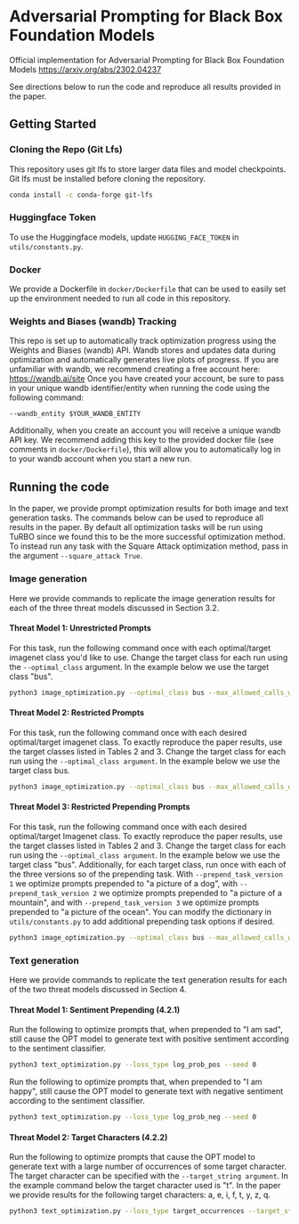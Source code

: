 # Adversarial Prompting for Black Box Foundation Models
Official implementation for Adversarial Prompting for Black Box Foundation Models
https://arxiv.org/abs/2302.04237

See directions below to run the code and reproduce all results provided in the paper. 

## Getting Started

### Cloning the Repo (Git Lfs)
This repository uses git lfs to store larger data files and model checkpoints. Git lfs must be installed before cloning the repository. 

```Bash
conda install -c conda-forge git-lfs
```

### Huggingface Token
To use the Huggingface models, update `HUGGING_FACE_TOKEN` in `utils/constants.py`.

### Docker
We provide a Dockerfile in `docker/Dockerfile` that can be used to easily set up the environment needed to run all code in this repository.

### Weights and Biases (wandb) Tracking
This repo is set up to automatically track optimization progress using the Weights and Biases (wandb) API. Wandb stores and updates data during optimization and automatically generates live plots of progress. If you are unfamiliar with wandb, we recommend creating a free account here:
https://wandb.ai/site
Once you have created your account, be sure to pass in your unique wandb identifier/entity when running the code using the following command:
```
--wandb_entity $YOUR_WANDB_ENTITY 
```
Additionally, when you create an account you will receive a unique wandb API key. We recommend adding this key to the provided docker file (see comments in `docker/Dockerfile`), this will allow you to automatically log in to your wandb account when you start a new run. 


## Running the code 

In the paper, we provide prompt optimization results for both image and text generation tasks. The commands below can be used to reproduce all results in the paper. 
By default all optimization tasks will be run using TuRBO since we found this to be the more successful optimization method. To instead run any task with the Square Attack optimization method, pass in the argument `--square_attack True`. 

### Image generation 
Here we provide commands to replicate the image generation results for each of the three threat models discussed in Section 3.2. 

#### Threat Model 1: Unrestricted Prompts
For this task, run the following command once with each optimal/target imagenet class you'd like to use. Change the target class for each run using the `--optimal_class` argument. In the example below we use the target class "bus". 

```Bash
python3 image_optimization.py --optimal_class bus --max_allowed_calls_without_progress 1000 --max_n_calls 5000 --seed 0
```

#### Threat Model 2: Restricted Prompts
For this task, run the following command once with each desired optimal/target imagenet class. To exactly reproduce the paper results, use the target classes listed in Tables 2 and 3. Change the target class for each run using the `--optimal_class argument`. In the example below we use the target class bus. 

```Bash
python3 image_optimization.py --optimal_class bus --max_allowed_calls_without_progress 1000 --max_n_calls 5000 --seed 0 --exclude_high_similarity_tokens True
```

#### Threat Model 3: Restricted Prepending Prompts
For this task, run the following command once with each desired optimal/target Imagenet class. To exactly reproduce the paper results, use the target classes listed in Tables 2 and 3. Change the target class for each run using the `--optimal_class argument`. In the example below we use the target class "bus". 
Additionally, for each target class, run once with each of the three versions so of the prepending task. With `--prepend_task_version 1` we optimize prompts prepended to "a picture of a dog", with `--prepend_task_version 2` we optimize prompts prepended to "a picture of a mountain", and with `--prepend_task_version 3` we optimize prompts prepended to "a picture of the ocean". You can modify the dictionary in `utils/constants.py` to add additional prepending task options if desired. 

```Bash
python3 image_optimization.py --optimal_class bus --max_allowed_calls_without_progress 3000 --max_n_calls 10000 --seed 0 --exclude_high_similarity_tokens True --prepend_task True --prepend_task_version 1
```

### Text generation 
Here we provide commands to replicate the text generation results for each of the two threat models discussed in Section 4. 

#### Threat Model 1: Sentiment Prepending (4.2.1)
Run the following to optimize prompts that, when prepended to "I am sad", still cause the OPT model to generate text with positive sentiment according to the sentiment classifier. 
```Bash
python3 text_optimization.py --loss_type log_prob_pos --seed 0
```


Run the following to optimize prompts that, when prepended to "I am happy", still cause the OPT model to generate text with negative sentiment according to the sentiment classifier. 
```Bash
python3 text_optimization.py --loss_type log_prob_neg --seed 0
```

#### Threat Model 2: Target Characters (4.2.2)
Run the following to optimize prompts that cause the OPT model to generate text with a large number of occurrences of some target character. The target character can be specified with the `--target_string argument`. In the example command below the target character used is "t". In the paper we provide results for the following target characters: a, e, i, f, t, y, z, q. 

```Bash
python3 text_optimization.py --loss_type target_occurrences --target_string t --seed 0
```
